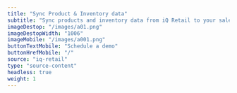 ```yaml
---
title: "Sync Product & Inventory data"
subtitle: "Sync products and inventory data from iQ Retail to your sales channel(s)"
imageDestop: "/images/a01.png"
imageDestopWidth: "1006"
imageMobile: "/images/a001.png"
buttonTextMobile: "Schedule a demo"
buttonHrefMobile: "/"
source: "iq-retail"
type: "source-content"
headless: true
weight: 1
---
```

